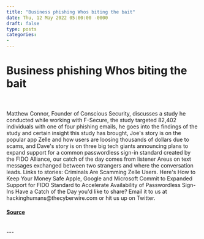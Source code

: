 ```yaml
---
title: "Business phishing Whos biting the bait"
date: Thu, 12 May 2022 05:00:00 -0000
draft: false
type: posts
categories: 
- 
---
```

# Business phishing Whos biting the bait

<br/>

<br/>
Matthew Connor, Founder of Conscious Security, discusses a study he conducted while working with F-Secure, the study targeted 82,402 individuals with one of four phishing emails, he goes into the findings of the study and certain insight this study has brought, Joe's story is on the popular app Zelle and how users are loosing thousands of dollars due to scams, and Dave's story is on three big tech giants announcing plans to expand support for a common passwordless sign-in standard created by the FIDO Alliance, our catch of the day comes from listener Areus on text messages exchanged between two strangers and where the conversation leads. Links to stories: Criminals Are Scamming Zelle Users. Here's How to Keep Your Money Safe Apple, Google and Microsoft Commit to Expanded Support for FIDO Standard to Accelerate Availability of Passwordless Sign-Ins Have a Catch of the Day you'd like to share? Email it to us at hackinghumans@thecyberwire.com or hit us up on Twitter.

#### [Source](https://thecyberwire.com/podcasts/hacking-humans/195/notes)

<br/>
---
